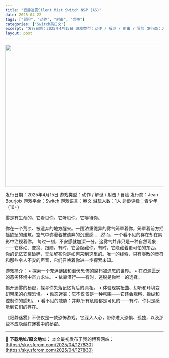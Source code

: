 ```yaml
---
title: "寂静迷雾Silent Mist Switch NSP (AS)"
date: 2025-04-22
tags: ["冒险", "动作", "射击", "恐怖"]
categories: ["Switch英日文"]
excerpt: "发行日期：2025年4月15日 游戏类型：动作 / 解谜 / 射击 / 冒险 发行商：Jean Bourjoix 游戏平台：Switch 游戏语言：英文 游玩人数：1人 适龄评级：青少年（16+） 雾是有生命的。它看见你。它听见你。它等待你。 你在一个荒凉、被遗弃的地方醒来。一团浓重诡异的雾气笼罩着&hellip;"
layout: post
---
```


<img class="aligncenter size-full wp-image-127831" src="https://sky.sfcrom.com/wp-content/uploads/2025/04/2025042211462720.webp" alt="" width="800" height="450" />

发行日期：2025年4月15日
游戏类型：动作 / 解谜 / 射击 / 冒险
发行商：Jean Bourjoix
游戏平台：Switch
游戏语言：英文
游玩人数：1人
适龄评级：青少年（16+）

雾是有生命的。它看见你。它听见你。它等待你。

你在一个荒凉、被遗弃的地方醒来。一团浓重诡异的雾气笼罩着你，笼罩着前方摇摇欲坠的建筑。空气中弥漫着被遗弃的沉重感……然而，一个看不见的存在却在阴影中注视着你。
每过一刻，不安感就加深一分。这雾气并非只是一种自然现象——它移动、变换、跟随。有时，它会隐藏你。有时，它隐藏着更可怕的东西。
你的记忆支离破碎，无法解答你是如何来到这里的。唯一的线索，只有零散的音符和那些令人不安的声音，它们召唤着你进一步探索未知。

游戏简介：
• 探索一个充满谜团和潜伏恐怖的腐朽被遗忘的世界。
• 在资源匮乏的恶劣环境中奋力求生。
• 依靠潜行——有时，逃脱是你唯一的选择。

揭开迷雾的秘密，探寻你失落记忆背后的真相。
• 体验现实扭曲、幻听和环境变幻带来的心理恐惧。
• 动态迷雾：它不仅仅是一种氛围——它还会观察、操纵和控制你的感知。
• 看不见的威胁：并非所有危险都是可见的——有时，你只是感觉到它们的存在。

《寂静迷雾》不仅仅是一款恐怖游戏。它深入人心，带你进入恐惧、孤独，以及那些本应隐藏在迷雾中的秘密。

---
📖 **下载地址/原文地址：** 本文最初发布于我的博客网站：[https://sky.sfcrom.com/2025/04/127830](https://sky.sfcrom.com/2025/04/127830)
